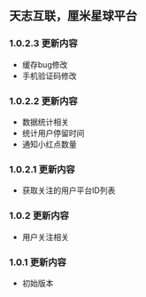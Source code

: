 

## 天志互联，厘米星球平台

### 1.0.2.3 更新内容
* 缓存bug修改
* 手机验证码修改

### 1.0.2.2 更新内容
* 数据统计相关
* 统计用户停留时间
* 通知小红点数量

### 1.0.2.1 更新内容
* 获取关注的用户平台ID列表

### 1.0.2 更新内容
* 用户关注相关

### 1.0.1 更新内容
* 初始版本